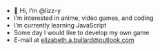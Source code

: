 - 👋 Hi, I’m @lizz-y
- I’m interested in anime, video games, and coding
- I’m currently learning JavaScript
- Some day I would like to develop my own game
- E-mail at elizabeth.a.bullard@outlook.com

<!---
lizz-y/lizz-y is a ✨ special ✨ repository because its `README.md` (this file) appears on your GitHub profile.
You can click the Preview link to take a look at your changes.
--->
